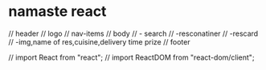 # namaste react 

// header
// logo 
// nav-items
// body
// - search
// -resconatiner
// -rescard
   // -img,name of res,cuisine,delivery time prize
// footer

// import React from "react";
// import ReactDOM from "react-dom/client";